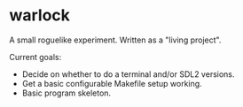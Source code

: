 # warlock
A small roguelike experiment. Written as a "living project".

Current goals:
- Decide on whether to do a terminal and/or SDL2 versions.
- Get a basic configurable Makefile setup working.
- Basic program skeleton.